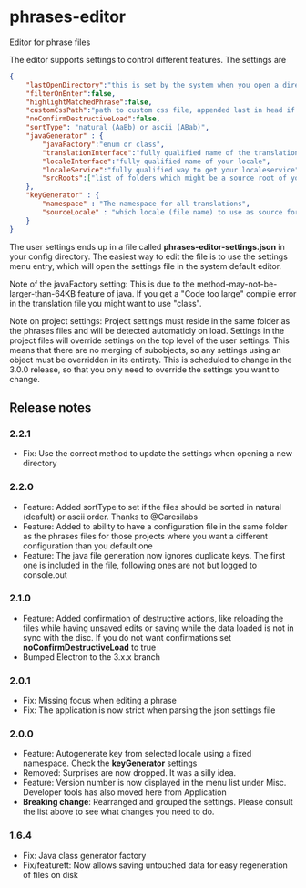 # phrases-editor
Editor for phrase files

The editor supports settings to control different features. The settings are

```json
{
	"lastOpenDirectory":"this is set by the system when you open a directory",
	"filterOnEnter":false,
	"highlightMatchedPhrase":false,
	"customCssPath":"path to custom css file, appended last in head if set",
	"noConfirmDestructiveLoad":false,
	"sortType": "natural (AaBb) or ascii (ABab)",
	"javaGenerator" : {
		"javaFactory":"enum or class",
		"translationInterface":"fully qualified name of the translation interface",
		"localeInterface":"fully qualified name of your locale",
		"localeService":"fully qualified way to get your localeservice",
		"srcRoots":["list of folders which might be a source root of your project","usually something like src"]
	},
	"keyGenerator" : {
		"namespace" : "The namespace for all translations",
		"sourceLocale" : "which locale (file name) to use as source for keys"
	}
}
```

The user settings ends up in a file called **phrases-editor-settings.json** in your config directory. The easiest way to edit the file is to use the settings menu entry, which will open the settings file in the system default editor.

Note of the javaFactory setting: This is due to the method-may-not-be-larger-than-64KB feature of java. If you get a "Code too large" compile error in the translation file you might want to use "class".

Note on project settings: Project settings must reside in the same folder as the phrases files and will be detected automaticly on load. Settings in the project files will override settings on the top level of the user settings. This means that there are no merging of subobjects, so any settings using an object must be overridden in its entirety. This is scheduled to change in the 3.0.0 release, so that you only need to override the settings you want to change.

## Release notes

### 2.2.1
* Fix: Use the correct method to update the settings when opening a new directory

### 2.2.0
* Feature: Added sortType to set if the files should be sorted in natural (deafult) or ascii order. Thanks to @Caresilabs
* Feature: Added to ability to have a configuration file in the same folder as the phrases files for those projects where you want a different configuration than you default one
* Feature: The java file generation now ignores duplicate keys. The first one is included in the file, following ones are not but logged to console.out

### 2.1.0
* Feature: Added confirmation of destructive actions, like reloading the files while having unsaved edits or saving while the data loaded is not in sync with the disc. If you do not want confirmations set **noConfirmDestructiveLoad** to true
* Bumped Electron to the 3.x.x branch

### 2.0.1
* Fix: Missing focus when editing a phrase
* Fix: The application is now strict when parsing the json settings file

### 2.0.0
* Feature: Autogenerate key from selected locale using a fixed namespace. Check the **keyGenerator** settings
* Removed: Surprises are now dropped. It was a silly idea.
* Feature: Version number is now displayed in the menu list under Misc. Developer tools has also moved here from Application
* **Breaking change**: Rearranged and grouped the settings. Please consult the list above to see what changes you need to do.

### 1.6.4
* Fix: Java class generator factory
* Fix/featurett: Now allows saving untouched data for easy regeneration of files on disk
